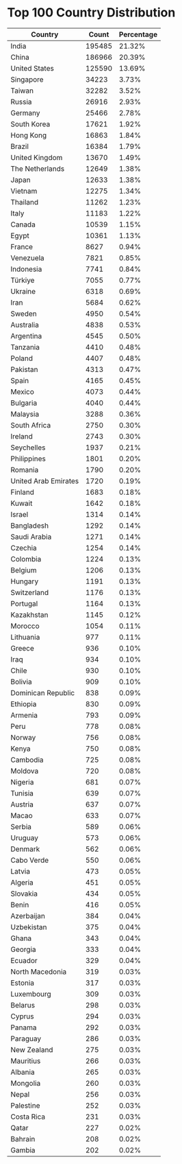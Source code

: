 # Top 100 Country Distribution
| Country | Count | Percentage |
|----|----|----|
| India | 195485 | 21.32% |
| China | 186966 | 20.39% |
| United States | 125590 | 13.69% |
| Singapore | 34223 | 3.73% |
| Taiwan | 32282 | 3.52% |
| Russia | 26916 | 2.93% |
| Germany | 25466 | 2.78% |
| South Korea | 17621 | 1.92% |
| Hong Kong | 16863 | 1.84% |
| Brazil | 16384 | 1.79% |
| United Kingdom | 13670 | 1.49% |
| The Netherlands | 12649 | 1.38% |
| Japan | 12633 | 1.38% |
| Vietnam | 12275 | 1.34% |
| Thailand | 11262 | 1.23% |
| Italy | 11183 | 1.22% |
| Canada | 10539 | 1.15% |
| Egypt | 10361 | 1.13% |
| France | 8627 | 0.94% |
| Venezuela | 7821 | 0.85% |
| Indonesia | 7741 | 0.84% |
| Türkiye | 7055 | 0.77% |
| Ukraine | 6318 | 0.69% |
| Iran | 5684 | 0.62% |
| Sweden | 4950 | 0.54% |
| Australia | 4838 | 0.53% |
| Argentina | 4545 | 0.50% |
| Tanzania | 4410 | 0.48% |
| Poland | 4407 | 0.48% |
| Pakistan | 4313 | 0.47% |
| Spain | 4165 | 0.45% |
| Mexico | 4073 | 0.44% |
| Bulgaria | 4040 | 0.44% |
| Malaysia | 3288 | 0.36% |
| South Africa | 2750 | 0.30% |
| Ireland | 2743 | 0.30% |
| Seychelles | 1937 | 0.21% |
| Philippines | 1801 | 0.20% |
| Romania | 1790 | 0.20% |
| United Arab Emirates | 1720 | 0.19% |
| Finland | 1683 | 0.18% |
| Kuwait | 1642 | 0.18% |
| Israel | 1314 | 0.14% |
| Bangladesh | 1292 | 0.14% |
| Saudi Arabia | 1271 | 0.14% |
| Czechia | 1254 | 0.14% |
| Colombia | 1224 | 0.13% |
| Belgium | 1206 | 0.13% |
| Hungary | 1191 | 0.13% |
| Switzerland | 1176 | 0.13% |
| Portugal | 1164 | 0.13% |
| Kazakhstan | 1145 | 0.12% |
| Morocco | 1054 | 0.11% |
| Lithuania | 977 | 0.11% |
| Greece | 936 | 0.10% |
| Iraq | 934 | 0.10% |
| Chile | 930 | 0.10% |
| Bolivia | 909 | 0.10% |
| Dominican Republic | 838 | 0.09% |
| Ethiopia | 830 | 0.09% |
| Armenia | 793 | 0.09% |
| Peru | 778 | 0.08% |
| Norway | 756 | 0.08% |
| Kenya | 750 | 0.08% |
| Cambodia | 725 | 0.08% |
| Moldova | 720 | 0.08% |
| Nigeria | 681 | 0.07% |
| Tunisia | 639 | 0.07% |
| Austria | 637 | 0.07% |
| Macao | 633 | 0.07% |
| Serbia | 589 | 0.06% |
| Uruguay | 573 | 0.06% |
| Denmark | 562 | 0.06% |
| Cabo Verde | 550 | 0.06% |
| Latvia | 473 | 0.05% |
| Algeria | 451 | 0.05% |
| Slovakia | 434 | 0.05% |
| Benin | 416 | 0.05% |
| Azerbaijan | 384 | 0.04% |
| Uzbekistan | 375 | 0.04% |
| Ghana | 343 | 0.04% |
| Georgia | 333 | 0.04% |
| Ecuador | 329 | 0.04% |
| North Macedonia | 319 | 0.03% |
| Estonia | 317 | 0.03% |
| Luxembourg | 309 | 0.03% |
| Belarus | 298 | 0.03% |
| Cyprus | 294 | 0.03% |
| Panama | 292 | 0.03% |
| Paraguay | 286 | 0.03% |
| New Zealand | 275 | 0.03% |
| Mauritius | 266 | 0.03% |
| Albania | 265 | 0.03% |
| Mongolia | 260 | 0.03% |
| Nepal | 256 | 0.03% |
| Palestine | 252 | 0.03% |
| Costa Rica | 231 | 0.03% |
| Qatar | 227 | 0.02% |
| Bahrain | 208 | 0.02% |
| Gambia | 202 | 0.02% |

